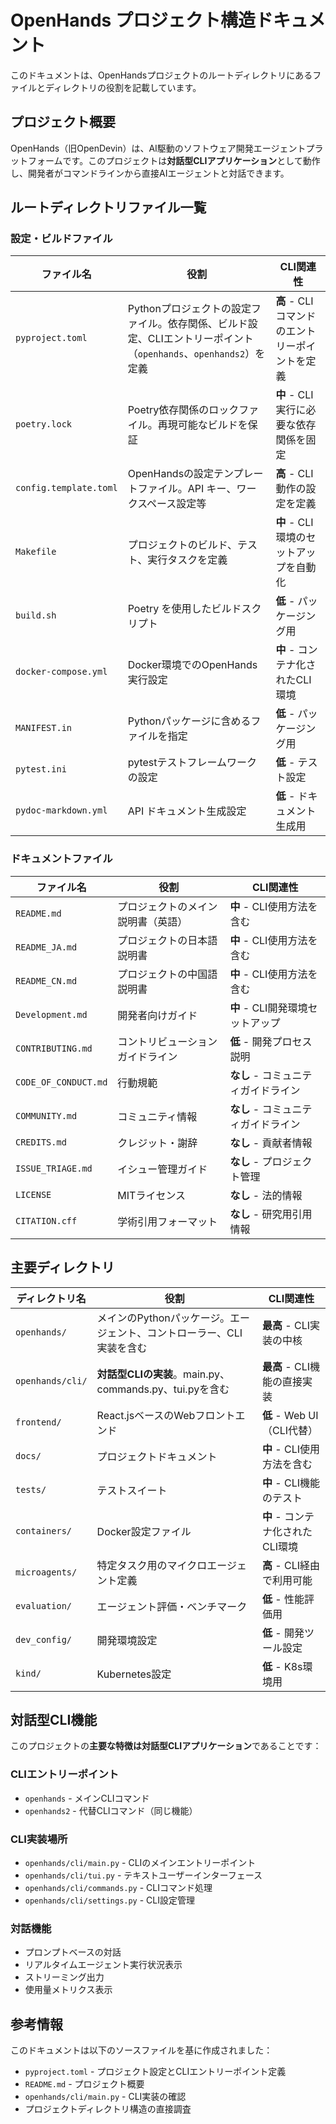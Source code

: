# OpenHands プロジェクト構造ドキュメント

このドキュメントは、OpenHandsプロジェクトのルートディレクトリにあるファイルとディレクトリの役割を記載しています。

## プロジェクト概要

OpenHands（旧OpenDevin）は、AI駆動のソフトウェア開発エージェントプラットフォームです。このプロジェクトは**対話型CLIアプリケーション**として動作し、開発者がコマンドラインから直接AIエージェントと対話できます。

## ルートディレクトリファイル一覧

### 設定・ビルドファイル

| ファイル名 | 役割 | CLI関連性 |
|-----------|------|----------|
| `pyproject.toml` | Pythonプロジェクトの設定ファイル。依存関係、ビルド設定、CLIエントリーポイント（`openhands`、`openhands2`）を定義 | **高** - CLIコマンドのエントリーポイントを定義 |
| `poetry.lock` | Poetry依存関係のロックファイル。再現可能なビルドを保証 | **中** - CLI実行に必要な依存関係を固定 |
| `config.template.toml` | OpenHandsの設定テンプレートファイル。API キー、ワークスペース設定等 | **高** - CLI動作の設定を定義 |
| `Makefile` | プロジェクトのビルド、テスト、実行タスクを定義 | **中** - CLI環境のセットアップを自動化 |
| `build.sh` | Poetry を使用したビルドスクリプト | **低** - パッケージング用 |
| `docker-compose.yml` | Docker環境でのOpenHands実行設定 | **中** - コンテナ化されたCLI環境 |
| `MANIFEST.in` | Pythonパッケージに含めるファイルを指定 | **低** - パッケージング用 |
| `pytest.ini` | pytestテストフレームワークの設定 | **低** - テスト設定 |
| `pydoc-markdown.yml` | API ドキュメント生成設定 | **低** - ドキュメント生成用 |

### ドキュメントファイル

| ファイル名 | 役割 | CLI関連性 |
|-----------|------|----------|
| `README.md` | プロジェクトのメイン説明書（英語） | **中** - CLI使用方法を含む |
| `README_JA.md` | プロジェクトの日本語説明書 | **中** - CLI使用方法を含む |
| `README_CN.md` | プロジェクトの中国語説明書 | **中** - CLI使用方法を含む |
| `Development.md` | 開発者向けガイド | **中** - CLI開発環境セットアップ |
| `CONTRIBUTING.md` | コントリビューションガイドライン | **低** - 開発プロセス説明 |
| `CODE_OF_CONDUCT.md` | 行動規範 | **なし** - コミュニティガイドライン |
| `COMMUNITY.md` | コミュニティ情報 | **なし** - コミュニティガイドライン |
| `CREDITS.md` | クレジット・謝辞 | **なし** - 貢献者情報 |
| `ISSUE_TRIAGE.md` | イシュー管理ガイド | **なし** - プロジェクト管理 |
| `LICENSE` | MITライセンス | **なし** - 法的情報 |
| `CITATION.cff` | 学術引用フォーマット | **なし** - 研究用引用情報 |

## 主要ディレクトリ

| ディレクトリ名 | 役割 | CLI関連性 |
|--------------|------|----------|
| `openhands/` | メインのPythonパッケージ。エージェント、コントローラー、CLI実装を含む | **最高** - CLI実装の中核 |
| `openhands/cli/` | **対話型CLIの実装**。main.py、commands.py、tui.pyを含む | **最高** - CLI機能の直接実装 |
| `frontend/` | React.jsベースのWebフロントエンド | **低** - Web UI（CLI代替） |
| `docs/` | プロジェクトドキュメント | **中** - CLI使用方法を含む |
| `tests/` | テストスイート | **中** - CLI機能のテスト |
| `containers/` | Docker設定ファイル | **中** - コンテナ化されたCLI環境 |
| `microagents/` | 特定タスク用のマイクロエージェント定義 | **高** - CLI経由で利用可能 |
| `evaluation/` | エージェント評価・ベンチマーク | **低** - 性能評価用 |
| `dev_config/` | 開発環境設定 | **低** - 開発ツール設定 |
| `kind/` | Kubernetes設定 | **低** - K8s環境用 |

## 対話型CLI機能

このプロジェクトの**主要な特徴は対話型CLIアプリケーション**であることです：

### CLIエントリーポイント
- `openhands` - メインCLIコマンド
- `openhands2` - 代替CLIコマンド（同じ機能）

### CLI実装場所
- `openhands/cli/main.py` - CLIのメインエントリーポイント
- `openhands/cli/tui.py` - テキストユーザーインターフェース
- `openhands/cli/commands.py` - CLIコマンド処理
- `openhands/cli/settings.py` - CLI設定管理

### 対話機能
- プロンプトベースの対話
- リアルタイムエージェント実行状況表示
- ストリーミング出力
- 使用量メトリクス表示

## 参考情報

このドキュメントは以下のソースファイルを基に作成されました：
- `pyproject.toml` - プロジェクト設定とCLIエントリーポイント定義
- `README.md` - プロジェクト概要
- `openhands/cli/main.py` - CLI実装の確認
- プロジェクトディレクトリ構造の直接調査